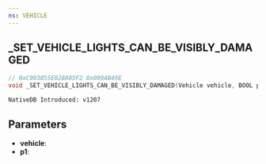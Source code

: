 ```yaml
---
ns: VEHICLE
---
```

## _SET_VEHICLE_LIGHTS_CAN_BE_VISIBLY_DAMAGED

```c
// 0xC903855E028A05F2 0x009AB49E
void _SET_VEHICLE_LIGHTS_CAN_BE_VISIBLY_DAMAGED(Vehicle vehicle, BOOL p1);
```

```
NativeDB Introduced: v1207
```

## Parameters
* **vehicle**:
* **p1**:
